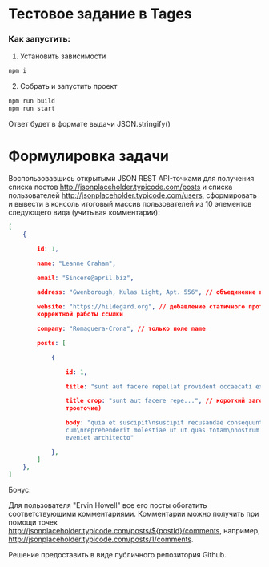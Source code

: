 # Тестовое задание в Tages
### Как запустить:

1. Установить зависимости
```bash
npm i
```
2. Собрать и запустить проект
```bash
npm run build
npm run start
```

Ответ будет в формате выдачи JSON.stringify()


# Формулировка задачи
Воспользовавшись открытыми JSON REST API-точками для получения списка постов 
http://jsonplaceholder.typicode.com/posts и списка пользователей 
http://jsonplaceholder.typicode.com/users, сформировать и вывести в консоль итоговый 
массив пользователей из 10 элементов следующего вида (учитывая комментарии):

```json
[
    {

        id: 1,

        name: "Leanne Graham",

        email: "Sincere@april.biz",

        address: "Gwenborough, Kulas Light, Apt. 556", // объединение полей city, street, suit

        website: "https://hildegard.org", // добавление статичного протокола "https://" для 
        корректной работы ссылки

        company: "Romaguera-Crona", // только поле name

        posts: [

            {

                id: 1,

                title: "sunt aut facere repellat provident occaecati excepturi optio reprehenderit",

                title_crop: "sunt aut facere repe...", // короткий заголовок (20 символов + 
                троеточие)

                body: "quia et suscipit\nsuscipit recusandae consequuntur expedita et 
                cum\nreprehenderit molestiae ut ut quas totam\nnostrum rerum est autem sunt rem 
                eveniet architecto"

            },
        ]
    },
]
```

Бонус:

Для пользователя "Ervin Howell" все его посты обогатить соответствующими 
комментариями. Комментарии можно получить при помощи точек
http://jsonplaceholder.typicode.com/posts/${postId}/comments, например, 
http://jsonplaceholder.typicode.com/posts/1/comments.



Решение предоставить в виде публичного репозитория Github.

